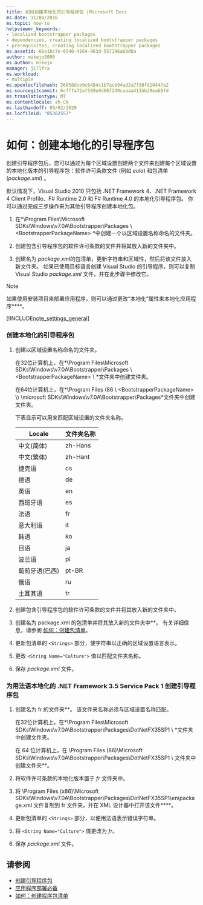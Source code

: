 ```yaml
---
title: 如何创建本地化的引导程序包 |Microsoft Docs
ms.date: 11/04/2016
ms.topic: how-to
helpviewer_keywords:
- localized bootstrapper packages
- dependencies, creating localized bootstrapper packages
- prerequisites, creating localized bootstrapper packages
ms.assetid: 66a1bc7e-6540-4164-963d-557196a69d8a
author: mikejo5000
ms.author: mikejo
manager: jillfra
ms.workload:
- multiple
ms.openlocfilehash: 26858dce9c6484c1b7acb94ad2a7f38fd20447a2
ms.sourcegitcommit: 6cfffa72af599a9d667249caaaa411bb28ea69fd
ms.translationtype: MT
ms.contentlocale: zh-CN
ms.lasthandoff: 09/02/2020
ms.locfileid: "85382557"
---
```

# <a name="how-to-create-a-localized-bootstrapper-package"></a>如何：创建本地化的引导程序包
创建引导程序包后，您可以通过为每个区域设置创建两个文件来创建每个区域设置的本地化版本的引导程序包：软件许可条款文件 (例如 *eula*) 和包清单 (*package.xml*) 。

 默认情况下，Visual Studio 2010 只包括 .NET Framework 4、.NET Framework 4 Client Profile、F# Runtime 2.0 和 F# Runtime 4.0 的本地化引导程序包。 你可以通过完成三步操作来为其他引导程序创建本地化包。

1. 在*\Program Files\Microsoft SDKs\Windows\v7.0A\Bootstrapper\Packages \\ \<BootstrapperPackageName> *中创建一个以区域设置名称命名的文件夹。

2. 创建包含引导程序包的软件许可条款的文件并将其放入新的文件夹中。

3. 创建名为 *package.xml*的包清单，更新字符串和区域性，然后将该文件放入新文件夹。 如果已使用目标语言创建 Visual Studio 的引导程序，则可以复制 Visual Studio *package.xml* 文件，并在此步骤中修改它。

> [!NOTE]
> 如果使用安装项目来部署应用程序，则可以通过更改“本地化”属性来本地化应用程序****。

 [!INCLUDE[note_settings_general](../data-tools/includes/note_settings_general_md.md)]

### <a name="to-create-a-localized-bootstrapper-package"></a>创建本地化的引导程序包

1. 创建以区域设置名称命名的文件夹。

     在32位计算机上，在*\Program Files\Microsoft SDKs\Windows\v7.0A\Bootstrapper\Packages \\ \<BootstrapperPackageName> \\ *文件夹中创建文件夹。

     在64位计算机上，在*\Program Files (86 \\ \<BootstrapperPackageName> \\) \microsoft SDKs\Windows\v7.0A\Bootstrapper\Packages*文件夹中创建文件夹。

     下表显示可以用来匹配区域设置的文件夹名称。

    |Locale|文件夹名称|
    |------------|-----------------|
    |中文(简体)|zh-Hans|
    |中文(繁体)|zh-Hant|
    |捷克语|cs|
    |德语|de|
    |英语|en|
    |西班牙语|es|
    |法语|fr|
    |意大利语|it|
    |韩语|ko|
    |日语|ja|
    |波兰语|pl|
    |葡萄牙语(巴西)|pt-BR|
    |俄语|ru|
    |土耳其语|tr|

2. 创建包含引导程序包的软件许可条款的文件并将其放入新的文件夹中。

3. 创建名为 package.xml 的包清单并将其放入新的文件夹中**。 有关详细信息，请参阅 [如何：创建包清单](../deployment/how-to-create-a-package-manifest.md)。

4. 更新包清单的 `<Strings>` 部分，使字符串以正确的区域设置语言表示。

5. 更改 `<String Name="Culture">` 值以匹配文件夹名称。

6. 保存 *package.xml* 文件。

### <a name="to-create-a-bootstrapper-package-for-net-framework-35-service-pack-1-localized-in-french"></a>为用法语本地化的 .NET Framework 3.5 Service Pack 1 创建引导程序包

1. 创建名为 fr 的文件夹**。 该文件夹名称必须与区域设置名称匹配。

     在32位计算机上，在*\Program Files\Microsoft SDKs\Windows\v7.0A\Bootstrapper\Packages\DotNetFX35SP1 \\ *文件夹中创建文件夹。

     在 64 位计算机上，在 \Program Files (86)\Microsoft SDKs\Windows\v7.0A\Bootstrapper\Packages\DotNetFX35SP1 \\ 文件夹中创建文件夹**。

2. 将软件许可条款的本地化版本置于 *fr* 文件夹中。

3. 将 \Program Files (x86)\Microsoft SDKs\Windows\v7.0A\Bootstrapper\Packages\DotNetFX35SP1\en\package.xml 文件复制到 fr 文件夹，并在 XML 设计器中打开该文件****。

4. 更新包清单的 `<Strings>` 部分，以便用法语表示错误字符串。

5. 将 `<String Name="Culture">` 值更改为 *fr*。

6. 保存 *package.xml* 文件。

## <a name="see-also"></a>请参阅
- [创建引导程序包](../deployment/creating-bootstrapper-packages.md)
- [应用程序部署必备](../deployment/application-deployment-prerequisites.md)
- [如何：创建程序包清单](../deployment/how-to-create-a-package-manifest.md)